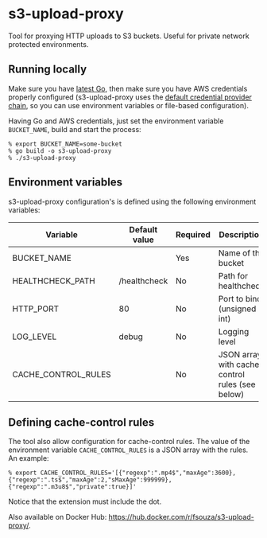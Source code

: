 s3-upload-proxy
===============

Tool for proxying HTTP uploads to S3 buckets. Useful for private network
protected environments.

Running locally
---------------

Make sure you have [latest Go](https://golang.org/doc/install), then make sure
you have AWS credentials properly configured (s3-upload-proxy uses the [default
credential provider
chain](https://docs.aws.amazon.com/sdk-for-java/v1/developer-guide/credentials.html#credentials-default),
so you can use environment variables or file-based configuration).

Having Go and AWS credentials, just set the environment variable
``BUCKET_NAME``, build and start the process:

```
% export BUCKET_NAME=some-bucket
% go build -o s3-upload-proxy
% ./s3-upload-proxy
```

Environment variables
---------------------

s3-upload-proxy configuration's is defined using the following environment
variables:

| Variable            | Default value | Required | Description                                                                             |
| ------------------- | ------------- | -------- | --------------------------------------------------------------------------------------- |
| BUCKET_NAME         |               | Yes      | Name of the bucket                                                                      |
| HEALTHCHECK_PATH    | /healthcheck  | No       | Path for healthcheck                                                                    |
| HTTP_PORT           | 80            | No       | Port to bind (unsigned int)                                                             |
| LOG_LEVEL           | debug         | No       | Logging level                                                                           |
| CACHE_CONTROL_RULES |               | No       | JSON array with cache control rules (see below)                                         |

Defining cache-control rules
----------------------------

The tool also allow configuration for cache-control rules. The value of the
environment variable ``CACHE_CONTROL_RULES`` is a JSON array with the rules. An
example:

```
% export CACHE_CONTROL_RULES='[{"regexp":".mp4$","maxAge":3600},{"regexp":".ts$","maxAge":2,"sMaxAge":999999},{"regexp":".m3u8$","private":true}]'
```

Notice that the extension must include the dot.

Also available on Docker Hub: https://hub.docker.com/r/fsouza/s3-upload-proxy/.
